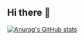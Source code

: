 ## Hi there 👋

[![Anurag's GitHub stats](https://github-readme-stats.vercel.app/api?username=manmarru&theme=neon)](https://github.com/manmarru/github-readme-stats)
